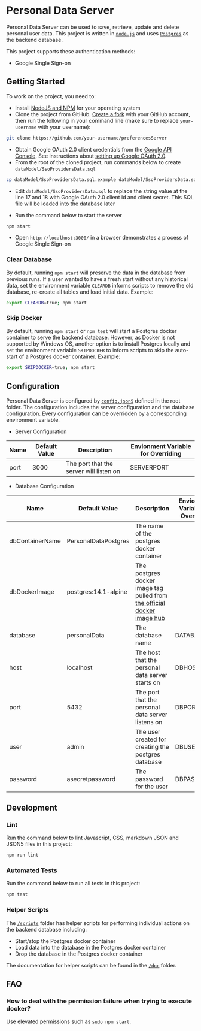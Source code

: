 # Personal Data Server

Personal Data Server can be used to save, retrieve, update and delete personal user data. This project is written in
[`node.js`](https://nodejs.org/en/) and uses [`Postgres`](https://www.postgresql.org/) as the backend database.

This project supports these authentication methods:

* Google Single Sign-on

## Getting Started

To work on the project, you need to:

* Install [NodeJS and NPM](https://nodejs.org/en/download/) for your operating system
* Clone the project from GitHub. [Create a fork](https://help.github.com/en/github/getting-started-with-github/fork-a-repo)
with your GitHub account, then run the following in your command line (make sure to replace `your-username` with
your username):

```bash
git clone https://github.com/your-username/preferencesServer
```

* Obtain Google OAuth 2.0 client credentials from the [Google API Console](https://console.developers.google.com/).
See instructions about [setting up Google OAuth 2.0](https://support.google.com/googleapi/answer/6158849?hl=en).
* From the root of the cloned project, run commands below to create `dataModel/SsoProvidersData.sql`

```bash
cp dataModel/SsoProvidersData.sql.example dataModel/SsoProvidersData.sql
```

* Edit `dataModel/SsoProvidersData.sql` to replace the string value at the line 17 and 18 with Google OAuth 2.0 client id
and client secret. This SQL file will be loaded into the database later

* Run the command below to start the server

```bash
npm start
```

* Open `http://localhost:3000/` in a browser demonstrates a process of Google Single Sign-on

### Clear Database

By default, running `npm start` will preserve the data in the database from previous runs. If a user wanted to
have a fresh start without any historical data, set the environment variable `CLEARDB` informs scripts to remove
the old database, re-create all tables and load initial data. Example:

```bash
export CLEARDB=true; npm start
```

### Skip Docker

By default, running `npm start` or `npm test` will start a Postgres docker container to serve the backend database.
However, as Docker is not supported by Windows OS, another option is to install Postgres locally and set the environment
variable `SKIPDOCKER` to inform scripts to skip the auto-start of a Postgres docker container. Example:

```bash
export SKIPDOCKER=true; npm start
```

## Configuration

Personal Data Server is configured by [`config.json5`](./config.json5) defined in the root folder.
The configuration includes the server configuration and the database configuration. Every configuration
can be overridden by a corresponding environment variable.

* Server Configuration

| Name        | Default Value | Description | Envionment Variable for Overriding |
| ----------- | ----------- | ----------- | ----------- |
| port | 3000 | The port that the server will listen on | SERVERPORT |

* Database Configuration

| Name        | Default Value | Description | Envionment Variable for Overriding |
| ----------- | ----------- | ----------- | ----------- |
| dbContainerName | PersonalDataPostgres | The name of the postgres docker container | |
| dbDockerImage | postgres:14.1-alpine | The postgres docker image tag pulled from [the official docker image hub](https://hub.docker.com/_/postgres) | |
| database | personalData | The database name | DATABASE |
| host | localhost | The host that the personal data server starts on | DBHOST |
| port | 5432 | The port that the personal data server listens on | DBPORT |
| user | admin | The user created for creating the postgres database | DBUSER |
| password | asecretpassword | The password for the user | DBPASSWORD |

## Development

### Lint

Run the command below to lint Javascript, CSS, markdown JSON and JSON5 files in this project:

```bash
npm run lint
```

### Automated Tests

Run the command below to run all tests in this project:

```bash
npm test
```

### Helper Scripts

The [`/scripts`](./scripts) folder has helper scripts for performing individual actions on the backend database including:

* Start/stop the Postgres docker container
* Load data into the database in the Postgres docker container
* Drop the database in the Postgres docker container

The documentation for helper scripts can be found in the [`/doc`](./docs/HelperScripts.md) folder.

## FAQ

### How to deal with the permission failure when trying to execute docker?

Use elevated permissions such as `sudo npm start`.
